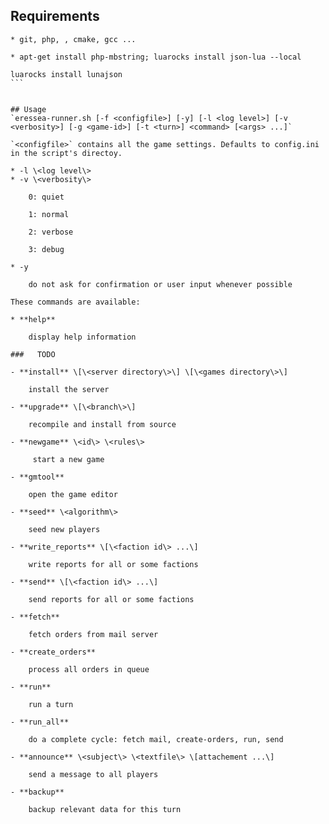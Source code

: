 ## Requirements

    * git, php, , cmake, gcc ...

    * apt-get install php-mbstring; luarocks install json-lua --local

````shell
luarocks install lunajson
```


## Usage
`eressea-runner.sh [-f <configfile>] [-y] [-l <log level>] [-v <verbosity>] [-g <game-id>] [-t <turn>] <command> [<args> ...]`

`<configfile>` contains all the game settings. Defaults to config.ini in the script's directoy.

* -l \<log level\>
* -v \<verbosity\>

    0: quiet
    
    1: normal
    
    2: verbose
    
    3: debug
    
* -y
  
    do not ask for confirmation or user input whenever possible

These commands are available:

* **help**
  
    display help information

###   TODO

- **install** \[\<server directory\>\] \[\<games directory\>\]

    install the server

- **upgrade** \[\<branch\>\]
    
    recompile and install from source
    
- **newgame** \<id\> \<rules\>
  
     start a new game
     
- **gmtool**

    open the game editor
    
- **seed** \<algorithm\>
  
    seed new players
    
- **write_reports** \[\<faction id\> ...\]
  
    write reports for all or some factions
    
- **send** \[\<faction id\> ...\]
  
    send reports for all or some factions
    
- **fetch**

    fetch orders from mail server
    
- **create_orders**

    process all orders in queue
    
- **run**
   
    run a turn
    
- **run_all**
  
    do a complete cycle: fetch mail, create-orders, run, send
    
- **announce** \<subject\> \<textfile\> \[attachement ...\]
  
    send a message to all players
    
- **backup**
  
    backup relevant data for this turn


